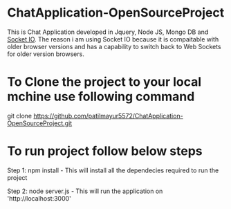 # ChatApplication-OpenSourceProject
This is Chat Application developed in Jquery, Node JS, Mongo DB and <a href="https://socket.io/docs/">Socket IO</a>. The reason i am using Socket IO because it is compaitable with older browser versions and has a capability to switch back to Web Sockets for older version browsers. 

# To Clone the project to your local mchine use following command
git clone https://github.com/patilmayur5572/ChatApplication-OpenSourceProject.git


# To run project follow below steps
Step 1: npm install - This will install all the dependecies required to run the project

Step 2: node server.js - This will run the application on 'http://localhost:3000'
